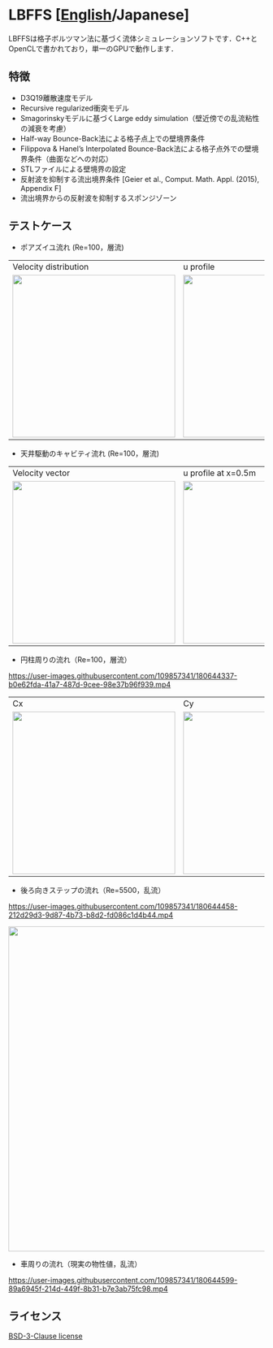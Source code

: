 # LBFFS [[English](README.md)/Japanese]
LBFFSは格子ボルツマン法に基づく流体シミュレーションソフトです．C++とOpenCLで書かれており，単一のGPUで動作します．

## 特徴
* D3Q19離散速度モデル
* Recursive regularized衝突モデル
* Smagorinskyモデルに基づくLarge eddy simulation（壁近傍での乱流粘性の減衰を考慮）
* Half-way Bounce-Back法による格子点上での壁境界条件
* Filippova & Hanel’s Interpolated Bounce-Back法による格子点外での壁境界条件（曲面などへの対応）
* STLファイルによる壁境界の設定
* 反射波を抑制する流出境界条件 [Geier et al., Comput. Math. Appl. (2015), Appendix F]
* 流出境界からの反射波を抑制するスポンジゾーン

## テストケース
* ポアズイユ流れ (Re=100，層流)
<table>
<tr>
<td>Velocity distribution</td>
<td>u profile</td>
</tr>
<tr>
<td><img src="https://user-images.githubusercontent.com/109857341/180640617-7e83c0b4-61df-4ed4-ac4f-39554b86affe.png" width="320px"></td>
<td><img src="https://user-images.githubusercontent.com/109857341/180640633-b6779f8d-1921-493f-b64f-876f08a873d8.png" width="320px"></td>
</tr>
</table>

* 天井駆動のキャビティ流れ (Re=100，層流)
<table>
<tr>
<td>Velocity vector</td>
<td>u profile at x=0.5m</td>
</tr>
<tr>
<td><img src="https://user-images.githubusercontent.com/109857341/180638527-6905b752-ebff-4695-a5c2-aacec47b16ac.png" width="320px"></td>
<td><img src="https://user-images.githubusercontent.com/109857341/180638616-66064f75-6159-4655-a28d-1c7f0be1dcc7.png" width="320px"></td>
</tr>
</table>

* 円柱周りの流れ（Re=100，層流）

https://user-images.githubusercontent.com/109857341/180644337-b0e62fda-41a7-487d-9cee-98e37b96f939.mp4
<table>
<tr>
<td>Cx</td>
<td>Cy</td>
</tr>
<tr>
<td><img src="https://user-images.githubusercontent.com/109857341/180644297-db37a9b0-177e-4a2a-8390-9ada3c0c96dd.png" width="320px"></td>
<td><img src="https://user-images.githubusercontent.com/109857341/180644308-5bb19345-ec3a-4d10-8ad9-4452e091d878.png" width="320px"></td>
</tr>
</table>

* 後ろ向きステップの流れ（Re=5500，乱流）

https://user-images.githubusercontent.com/109857341/180644458-212d29d3-9d87-4b73-b8d2-fd086c1d4b44.mp4

<img src="https://user-images.githubusercontent.com/109857341/180644496-94171507-2454-4ed6-b495-355ab656610b.png" width="640px">


* 車周りの流れ（現実の物性値，乱流）

https://user-images.githubusercontent.com/109857341/180644599-89a6945f-214d-449f-8b31-b7e3ab75fc98.mp4

## ライセンス
[BSD-3-Clause license](LICENSE)
